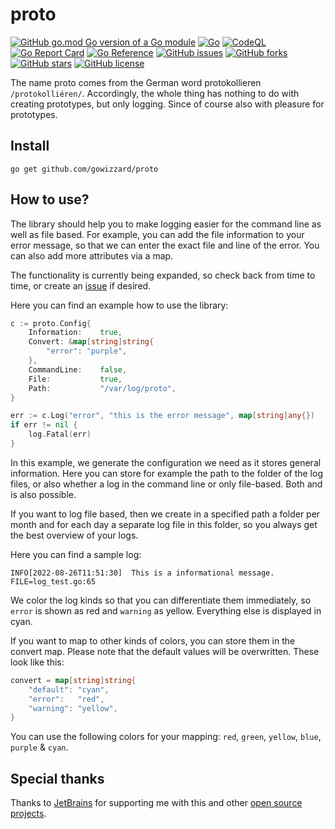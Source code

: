 # proto

[![GitHub go.mod Go version of a Go module](https://img.shields.io/github/go-mod/go-version/gowizzard/proto.svg)](https://golang.org/) [![Go](https://github.com/gowizzard/proto/actions/workflows/go.yml/badge.svg)](https://github.com/gowizzard/proto/actions/workflows/go.yml) [![CodeQL](https://github.com/gowizzard/proto/actions/workflows/codeql.yml/badge.svg)](https://github.com/gowizzard/proto/actions/workflows/codeql.yml) [![Go Report Card](https://goreportcard.com/badge/github.com/gowizzard/proto)](https://goreportcard.com/report/github.com/gowizzard/proto) [![Go Reference](https://pkg.go.dev/badge/github.com/gowizzard/proto.svg)](https://pkg.go.dev/github.com/gowizzard/proto) [![GitHub issues](https://img.shields.io/github/issues/gowizzard/proto)](https://github.com/gowizzard/proto/issues) [![GitHub forks](https://img.shields.io/github/forks/gowizzard/proto)](https://github.com/gowizzard/proto/network) [![GitHub stars](https://img.shields.io/github/stars/gowizzard/proto)](https://github.com/gowizzard/proto/stargazers) [![GitHub license](https://img.shields.io/github/license/gowizzard/proto)](https://github.com/gowizzard/proto/blob/master/LICENSE)

The name proto comes from the German word protokollieren `/protokolliéren/`. Accordingly, the whole thing has nothing to do with creating prototypes, but only logging. Since of course also with pleasure for prototypes.

## Install

```console
go get github.com/gowizzard/proto
```

## How to use?

The library should help you to make logging easier for the command line as well as file based. For example, you can add the file information to your error message, so that we can enter the exact file and line of the error. You can also add more attributes via a map.

The functionality is currently being expanded, so check back from time to time, or create an [issue](https://github.com/gowizzard/proto/issues) if desired.

Here you can find an example how to use the library:

```go
c := proto.Config{
    Information:    true, 
    Convert: &map[string]string{
        "error": "purple",
    },
    CommandLine:    false,
    File:           true,
    Path:           "/var/log/proto",
} 

err := c.Log("error", "this is the error message", map[string]any{})
if err != nil {
    log.Fatal(err)
}
```

In this example, we generate the configuration we need as it stores general information. Here you can store for example the path to the folder of the log files, or also whether a log in the command line or only file-based. Both and is also possible.

If you want to log file based, then we create in a specified path a folder per month and for each day a separate log file in this folder, so you always get the best overview of your logs.

Here you can find a sample log:

```console
INFO[2022-08-26T11:51:30]  This is a informational message.	FILE=log_test.go:65
```

We color the log kinds so that you can differentiate them immediately, so `error` is shown as red and `warning` as yellow. Everything else is displayed in cyan.

If you want to map to other kinds of colors, you can store them in the convert map. Please note that the default values will be overwritten. These look like this:

```go
convert = map[string]string{
    "default": "cyan",
    "error":   "red",
    "warning": "yellow",
}
```

You can use the following colors for your mapping: `red`, `green`, `yellow`, `blue`, `purple` & `cyan`.

## Special thanks

Thanks to [JetBrains](https://github.com/JetBrains) for supporting me with this and other [open source projects](https://www.jetbrains.com/community/opensource/#support).